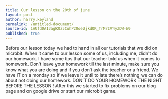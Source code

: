 ```yaml
---
title: Our lesson on the 20th of june
layout: post
author: harry.keyland
permalink: /untitled-document/
source-id: 1AUfd0AI3agK0z5CuhP20oe2jkdOK_TrMrIV4yZDW-W0
published: true
---
```

Before our lesson today we had to hand in all our tutorials that we did on microbit. When it came to our lesson some of us, including me, didn't do our homework. I have some tips that our teacher told us when it comes to homework. Don't leave your homework till the last minute, make sure you know what you are doing and if you don’t ask the teacher or a friend. We have IT on a monday so if we leave it until to late there’s nothing we can do about not doing our homework. DON’T DO YOUR HOMEWORK THE NIGHT BEFORE THE LESSON!! After this we started to fix problems on our blog page and on google drive or start our microbit game.

